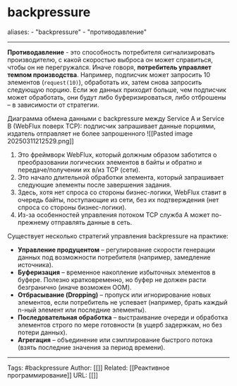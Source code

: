 # backpressure

aliases: 
	- "backpressure"
	- "противодавление"

---
**Противодавление** - это способность потребителя сигнализировать производителю, с какой скоростью выброса он может справиться, чтобы он не перегружался.
Иначе говоря, **потребитель управляет темпом производства**. Например, подписчик может запросить 10 элементов (`request(10)`), обработать их, затем снова запросить следующую порцию. Если же данных приходит больше, чем подписчик может обработать, они будут либо буферизироваться, либо отброшены – в зависимости от стратегии.

Диаграмма обмена данными с backpressure между Service A и Service B (WebFlux поверх TCP): подписчик запрашивает данные порциями, издатель отправляет не более запрошенного
![[Pasted image 20250311212529.png]]

1. Это фреймворк WebFlux, который должным образом заботится о преобразовании логических элементов в байты и обратно и передаче/получении их в/из TCP (сети).
2. Это начало длительной обработки элемента, который запрашивает следующие элементы после завершения задания.
3. Здесь, хотя нет спроса со стороны бизнес-логики, WebFlux ставит в очередь байты, поступающие из сети, без их подтверждения (нет спроса со стороны бизнес-логики).
4. Из-за особенностей управления потоком TCP служба A может по-прежнему отправлять данные в сеть.

Существует несколько стратегий управления backpressure на практике:
- **Управление продуцентом** – регулирование скорости генерации данных под возможности потребителя (например, замедление источника).
- **Буферизация** – временное накопление избыточных элементов в буфере. Полезно кратковременно, но буфер не должен расти безгранично (иначе возможен OOM).
- **Отбрасывание (Dropping)** – пропуск или игнорирование новых элементов, если потребитель не успевает (например, брать каждый n-ный элемент или последние элементы).
- **Последовательная обработка** – выстраивание очереди и обработка элементов строго по мере готовности (в ущерб задержкам, но без потери данных).
- **Агрегация** – объединение или сэмплирование быстрого потока (взять последние значения за период времени).

---
Tags: #backpressure
Author: [[]]
Related: [[Реактивное программирование]]
URL: [[]]